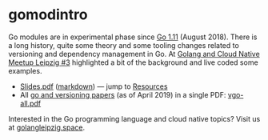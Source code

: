 # gomodintro

Go modules are in experimental phase since [Go
1.11](https://golang.org/doc/go1.11#modules) (August 2018). There is a long
history, quite some theory and some tooling changes related to versioning and
dependency management in Go. At [Golang and Cloud Native Meetup Leipzig
#3](https://www.meetup.com/Leipzig-Golang-and-Cloud/events/260338152/)
highlighted a bit of the background and live coded some examples.

* [Slides.pdf](Slides.pdf) ([markdown](Slides.md)) &mdash; jump to [Resources](https://github.com/miku/gomodintro/blob/master/Slides.md#resources)
* All [go and versioning papers](https://research.swtch.com/vgo) (as of April 2019) in a single PDF: [vgo-all.pdf](vgo-all.pdf)

Interested in the Go programming language and cloud native topics? Visit us at
[golangleipzig.space](https://golangleipzig.space/).
